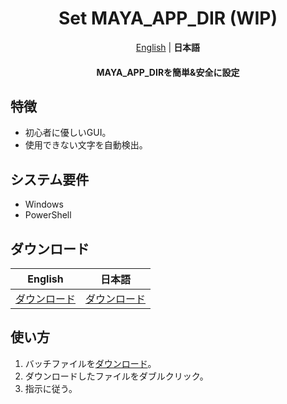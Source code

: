 <h1 align="center">
    Set MAYA_APP_DIR (WIP)
</h1>

<p align="center">
    <a href="README.md">English</a> |
    <b>日本語</b>
</p>

<h4 align="center">MAYA_APP_DIRを簡単&安全に設定</h4>

## 特徴

- 初心者に優しいGUI。
- 使用できない文字を自動検出。

## システム要件

- Windows
- PowerShell

## ダウンロード

|English|日本語|
|-|-|
|[ダウンロード](https://github.com/HalNoDaifuku/Change-MAYA_APP_DIR/releases/download/v0.0.1/Change_MAYA_APP_DIR_en.bat)|[ダウンロード](https://github.com/HalNoDaifuku/Change-MAYA_APP_DIR/releases/download/v0.0.1/Change_MAYA_APP_DIR_ja.bat)|

## 使い方

1. バッチファイルを[ダウンロード](#ダウンロード)。
2. ダウンロードしたファイルをダブルクリック。
3. 指示に従う。

